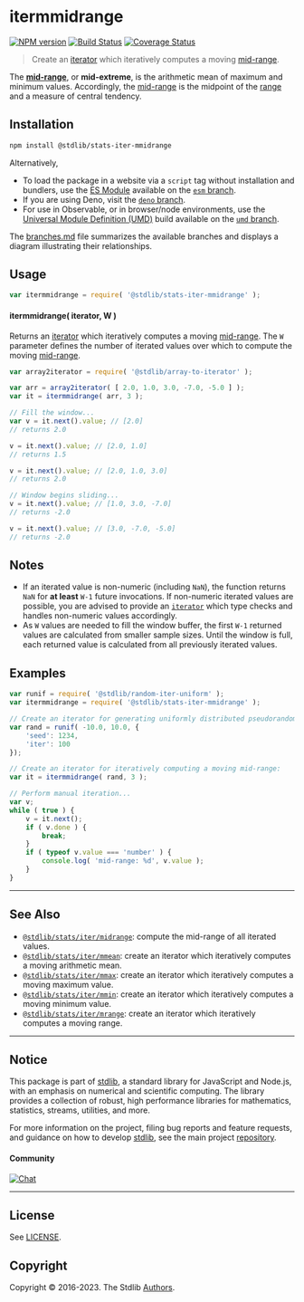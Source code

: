 <!--

@license Apache-2.0

Copyright (c) 2019 The Stdlib Authors.

Licensed under the Apache License, Version 2.0 (the "License");
you may not use this file except in compliance with the License.
You may obtain a copy of the License at

   http://www.apache.org/licenses/LICENSE-2.0

Unless required by applicable law or agreed to in writing, software
distributed under the License is distributed on an "AS IS" BASIS,
WITHOUT WARRANTIES OR CONDITIONS OF ANY KIND, either express or implied.
See the License for the specific language governing permissions and
limitations under the License.

-->

# itermmidrange

[![NPM version][npm-image]][npm-url] [![Build Status][test-image]][test-url] [![Coverage Status][coverage-image]][coverage-url] <!-- [![dependencies][dependencies-image]][dependencies-url] -->

> Create an [iterator][mdn-iterator-protocol] which iteratively computes a moving [mid-range][mid-range].

<section class="intro">

The [**mid-range**][mid-range], or **mid-extreme**, is the arithmetic mean of maximum and minimum values. Accordingly, the [mid-range][mid-range] is the midpoint of the [range][range] and a measure of central tendency.

</section>

<!-- /.intro -->

<!-- Package usage documentation. -->

<section class="installation">

## Installation

```bash
npm install @stdlib/stats-iter-mmidrange
```

Alternatively,

-   To load the package in a website via a `script` tag without installation and bundlers, use the [ES Module][es-module] available on the [`esm` branch][esm-url].
-   If you are using Deno, visit the [`deno` branch][deno-url].
-   For use in Observable, or in browser/node environments, use the [Universal Module Definition (UMD)][umd] build available on the [`umd` branch][umd-url].

The [branches.md][branches-url] file summarizes the available branches and displays a diagram illustrating their relationships.

</section>

<section class="usage">

## Usage

```javascript
var itermmidrange = require( '@stdlib/stats-iter-mmidrange' );
```

#### itermmidrange( iterator, W )

Returns an [iterator][mdn-iterator-protocol] which iteratively computes a moving [mid-range][mid-range]. The `W` parameter defines the number of iterated values over which to compute the moving [mid-range][mid-range].

```javascript
var array2iterator = require( '@stdlib/array-to-iterator' );

var arr = array2iterator( [ 2.0, 1.0, 3.0, -7.0, -5.0 ] );
var it = itermmidrange( arr, 3 );

// Fill the window...
var v = it.next().value; // [2.0]
// returns 2.0

v = it.next().value; // [2.0, 1.0]
// returns 1.5

v = it.next().value; // [2.0, 1.0, 3.0]
// returns 2.0

// Window begins sliding...
v = it.next().value; // [1.0, 3.0, -7.0]
// returns -2.0

v = it.next().value; // [3.0, -7.0, -5.0]
// returns -2.0
```

</section>

<!-- /.usage -->

<!-- Package usage notes. Make sure to keep an empty line after the `section` element and another before the `/section` close. -->

<section class="notes">

## Notes

-   If an iterated value is non-numeric (including `NaN`), the function returns `NaN` for **at least** `W-1` future invocations. If non-numeric iterated values are possible, you are advised to provide an [`iterator`][mdn-iterator-protocol] which type checks and handles non-numeric values accordingly.
-   As `W` values are needed to fill the window buffer, the first `W-1` returned values are calculated from smaller sample sizes. Until the window is full, each returned value is calculated from all previously iterated values.

</section>

<!-- /.notes -->

<!-- Package usage examples. -->

<section class="examples">

## Examples

<!-- eslint no-undef: "error" -->

```javascript
var runif = require( '@stdlib/random-iter-uniform' );
var itermmidrange = require( '@stdlib/stats-iter-mmidrange' );

// Create an iterator for generating uniformly distributed pseudorandom numbers:
var rand = runif( -10.0, 10.0, {
    'seed': 1234,
    'iter': 100
});

// Create an iterator for iteratively computing a moving mid-range:
var it = itermmidrange( rand, 3 );

// Perform manual iteration...
var v;
while ( true ) {
    v = it.next();
    if ( v.done ) {
        break;
    }
    if ( typeof v.value === 'number' ) {
        console.log( 'mid-range: %d', v.value );
    }
}
```

</section>

<!-- /.examples -->

<!-- Section to include cited references. If references are included, add a horizontal rule *before* the section. Make sure to keep an empty line after the `section` element and another before the `/section` close. -->

<section class="references">

</section>

<!-- /.references -->

<!-- Section for related `stdlib` packages. Do not manually edit this section, as it is automatically populated. -->

<section class="related">

* * *

## See Also

-   <span class="package-name">[`@stdlib/stats/iter/midrange`][@stdlib/stats/iter/midrange]</span><span class="delimiter">: </span><span class="description">compute the mid-range of all iterated values.</span>
-   <span class="package-name">[`@stdlib/stats/iter/mmean`][@stdlib/stats/iter/mmean]</span><span class="delimiter">: </span><span class="description">create an iterator which iteratively computes a moving arithmetic mean.</span>
-   <span class="package-name">[`@stdlib/stats/iter/mmax`][@stdlib/stats/iter/mmax]</span><span class="delimiter">: </span><span class="description">create an iterator which iteratively computes a moving maximum value.</span>
-   <span class="package-name">[`@stdlib/stats/iter/mmin`][@stdlib/stats/iter/mmin]</span><span class="delimiter">: </span><span class="description">create an iterator which iteratively computes a moving minimum value.</span>
-   <span class="package-name">[`@stdlib/stats/iter/mrange`][@stdlib/stats/iter/mrange]</span><span class="delimiter">: </span><span class="description">create an iterator which iteratively computes a moving range.</span>

</section>

<!-- /.related -->

<!-- Section for all links. Make sure to keep an empty line after the `section` element and another before the `/section` close. -->


<section class="main-repo" >

* * *

## Notice

This package is part of [stdlib][stdlib], a standard library for JavaScript and Node.js, with an emphasis on numerical and scientific computing. The library provides a collection of robust, high performance libraries for mathematics, statistics, streams, utilities, and more.

For more information on the project, filing bug reports and feature requests, and guidance on how to develop [stdlib][stdlib], see the main project [repository][stdlib].

#### Community

[![Chat][chat-image]][chat-url]

---

## License

See [LICENSE][stdlib-license].


## Copyright

Copyright &copy; 2016-2023. The Stdlib [Authors][stdlib-authors].

</section>

<!-- /.stdlib -->

<!-- Section for all links. Make sure to keep an empty line after the `section` element and another before the `/section` close. -->

<section class="links">

[npm-image]: http://img.shields.io/npm/v/@stdlib/stats-iter-mmidrange.svg
[npm-url]: https://npmjs.org/package/@stdlib/stats-iter-mmidrange

[test-image]: https://github.com/stdlib-js/stats-iter-mmidrange/actions/workflows/test.yml/badge.svg?branch=main
[test-url]: https://github.com/stdlib-js/stats-iter-mmidrange/actions/workflows/test.yml?query=branch:main

[coverage-image]: https://img.shields.io/codecov/c/github/stdlib-js/stats-iter-mmidrange/main.svg
[coverage-url]: https://codecov.io/github/stdlib-js/stats-iter-mmidrange?branch=main

<!--

[dependencies-image]: https://img.shields.io/david/stdlib-js/stats-iter-mmidrange.svg
[dependencies-url]: https://david-dm.org/stdlib-js/stats-iter-mmidrange/main

-->

[chat-image]: https://img.shields.io/gitter/room/stdlib-js/stdlib.svg
[chat-url]: https://gitter.im/stdlib-js/stdlib/

[stdlib]: https://github.com/stdlib-js/stdlib

[stdlib-authors]: https://github.com/stdlib-js/stdlib/graphs/contributors

[umd]: https://github.com/umdjs/umd
[es-module]: https://developer.mozilla.org/en-US/docs/Web/JavaScript/Guide/Modules

[deno-url]: https://github.com/stdlib-js/stats-iter-mmidrange/tree/deno
[umd-url]: https://github.com/stdlib-js/stats-iter-mmidrange/tree/umd
[esm-url]: https://github.com/stdlib-js/stats-iter-mmidrange/tree/esm
[branches-url]: https://github.com/stdlib-js/stats-iter-mmidrange/blob/main/branches.md

[stdlib-license]: https://raw.githubusercontent.com/stdlib-js/stats-iter-mmidrange/main/LICENSE

[range]: https://en.wikipedia.org/wiki/Range_%28statistics%29

[mid-range]: https://en.wikipedia.org/wiki/Mid-range

[mdn-iterator-protocol]: https://developer.mozilla.org/en-US/docs/Web/JavaScript/Reference/Iteration_protocols#The_iterator_protocol

<!-- <related-links> -->

[@stdlib/stats/iter/midrange]: https://github.com/stdlib-js/stats-iter-midrange

[@stdlib/stats/iter/mmean]: https://github.com/stdlib-js/stats-iter-mmean

[@stdlib/stats/iter/mmax]: https://github.com/stdlib-js/stats-iter-mmax

[@stdlib/stats/iter/mmin]: https://github.com/stdlib-js/stats-iter-mmin

[@stdlib/stats/iter/mrange]: https://github.com/stdlib-js/stats-iter-mrange

<!-- </related-links> -->

</section>

<!-- /.links -->
